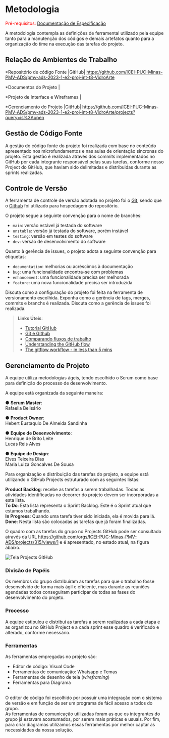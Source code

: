 
# Metodologia

<span style="color:red">Pré-requisitos: <a href="2-Especificação do Projeto.md"> Documentação de Especificação</a></span>

A metodologia contempla as definições de ferramental utilizado pela equipe tanto para a manutenção dos códigos e demais artefatos quanto para a organização do time na execução das tarefas do projeto.

## Relação de Ambientes de Trabalho

*Repositório de código Fonte |GitHub| https://github.com/ICEI-PUC-Minas-PMV-ADS/pmv-ads-2023-1-e2-proj-int-t8-VidroArte

*Documentos do Projeto |

*Projeto de Interface e Wireframes |

*Gerenciamento do Projeto |GitHub| https://github.com/ICEI-PUC-Minas-PMV-ADS/pmv-ads-2023-1-e2-proj-int-t8-VidroArte/projects?query=is%3Aopen

## Gestão de Código Fonte

A gestão do código fonte do projeto foi realizada com base no conteúdo apresentado nos microfundamentos e nas aulas de orientação síncronas do projeto. Esta gestão é realizada através dos commits implementados no GitHub por cada integrante responsável pelas suas tarefas, conforme nosso Project do GitHub, que haviam sido delimitadas e distribuidas durante as sprints realizadas.

## Controle de Versão

A ferramenta de controle de versão adotada no projeto foi o
[Git](https://git-scm.com/), sendo que o [Github](https://github.com)
foi utilizado para hospedagem do repositório.

O projeto segue a seguinte convenção para o nome de branches:

- `main`: versão estável já testada do software
- `unstable`: versão já testada do software, porém instável
- `testing`: versão em testes do software
- `dev`: versão de desenvolvimento do software

Quanto à gerência de issues, o projeto adota a seguinte convenção para
etiquetas:

- `documentation`: melhorias ou acréscimos à documentação
- `bug`: uma funcionalidade encontra-se com problemas
- `enhancement`: uma funcionalidade precisa ser melhorada
- `feature`: uma nova funcionalidade precisa ser introduzida

Discuta como a configuração do projeto foi feita na ferramenta de versionamento escolhida. Exponha como a gerência de tags, merges, commits e branchs é realizada. Discuta como a gerência de issues foi realizada.

> **Links Úteis**:
> - [Tutorial GitHub](https://guides.github.com/activities/hello-world/)
> - [Git e Github](https://www.youtube.com/playlist?list=PLHz_AreHm4dm7ZULPAmadvNhH6vk9oNZA)
>  - [Comparando fluxos de trabalho](https://www.atlassian.com/br/git/tutorials/comparing-workflows)
> - [Understanding the GitHub flow](https://guides.github.com/introduction/flow/)
> - [The gitflow workflow - in less than 5 mins](https://www.youtube.com/watch?v=1SXpE08hvGs)

## Gerenciamento de Projeto

A equipe utiliza metodologias ágeis, tendo escolhido o Scrum como base para definição do processo de desenvolvimento.

A equipe está organizada da seguinte maneira:

●	**Scrum Master**:  
 Rafaella Belisário

●	**Product Owner**:  
 Hebert Eustaquio De Almeida Sandinha

●	**Equipe de Desenvolvimento**:  
 Henrique de Brito Leite   
 Lucas Reis Alves

●	**Equipe de Design**:  
 Elves Teixeira Dias  
 Maria Luiza Goncalves De Sousa


Para organização e distribuição das tarefas do projeto, a equipe está utilizando o GitHub Projects estruturado com as seguintes listas: 

**Product Backlog**: recebe as tarefas a serem trabalhadas. Todas as atividades identificadas no decorrer do projeto devem ser incorporadas a esta lista.  
**To Do**: Esta lista representa o Sprint Backlog. Este é o Sprint atual que estamos trabalhando.   
**In Progress**: Quando uma tarefa tiver sido iniciada, ela é movida para lá.   
**Done**: Nesta lista são colocadas as tarefas que já foram finalizadas.

O quadro com as tarefas do grupo no Projects GitHub pode ser consultado através da URL https://github.com/orgs/ICEI-PUC-Minas-PMV-ADS/projects/315/views/1 e é apresentado, no estado atual, na figura abaixo.

![Tela Projects GitHub](https://user-images.githubusercontent.com/115122394/228994070-504ad674-a0cd-441f-b254-2794a1bec1b9.JPG)   

### Divisão de Papéis

Os membros do grupo distribuiram as tarefas para que o trabalho fosse desenvolvido de forma mais ágil e eficiente, mas durante as reuniões agendadas todos conseguiram participar de todas as fases do desenvolvimento do projeto.

### Processo

A equipe estipulou e distribui as tarefas a serem realizadas a cada etapa e as organizou no GitHub Project e a cada sprint esse quadro é verificado e alterado, conforme necessário.
 
### Ferramentas

As ferramentas empregadas no projeto são:

- Editor de código: Visual Code
- Ferramentas de comunicação: Whatsapp e Temas
- Ferramentas de desenho de tela (_wireframing_)  
- Ferramentas para Diagrama
- 

O editor de código foi escolhido por possuir uma integração com o sistema de versão e em função de ser um programa de fácil acesso a todos do grupo.  
As ferramentas de comunicação utilizadas foram as que os integrantes do grupo já estavam acostumados, por serem mais práticas e usuais.
Por fim, para criar diagramas utilizamos essas ferramentas por melhor captar as necessidades da nossa solução.

